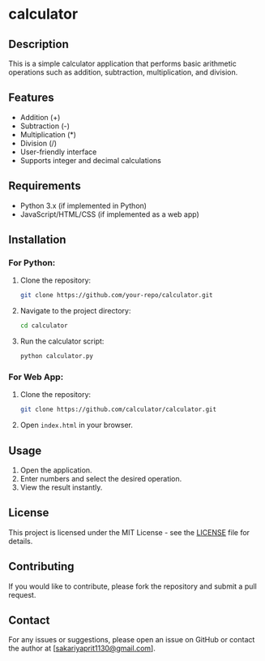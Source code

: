 # calculator

## Description
This is a simple calculator application that performs basic arithmetic operations such as addition, subtraction, multiplication, and division.

## Features
- Addition (+)
- Subtraction (-)
- Multiplication (*)
- Division (/)
- User-friendly interface
- Supports integer and decimal calculations

## Requirements
- Python 3.x (if implemented in Python)
- JavaScript/HTML/CSS (if implemented as a web app)

## Installation
### For Python:
1. Clone the repository:
   ```sh
   git clone https://github.com/your-repo/calculator.git
   ```
2. Navigate to the project directory:
   ```sh
   cd calculator
   ```
3. Run the calculator script:
   ```sh
   python calculator.py
   ```

### For Web App:
1. Clone the repository:
   ```sh
   git clone https://github.com/calculator/calculator.git
   ```
2. Open `index.html` in your browser.

## Usage
1. Open the application.
2. Enter numbers and select the desired operation.
3. View the result instantly.

## License
This project is licensed under the MIT License - see the [LICENSE](LICENSE) file for details.

## Contributing
If you would like to contribute, please fork the repository and submit a pull request.

## Contact
For any issues or suggestions, please open an issue on GitHub or contact the author at [sakariyaprit1130@gmail.com].


